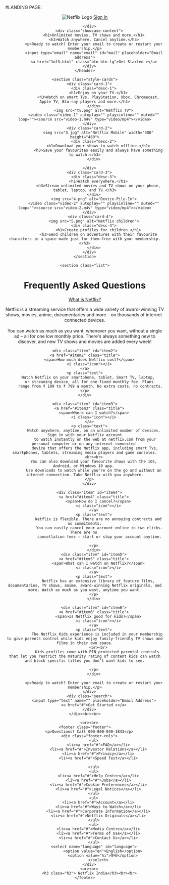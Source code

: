 
#LANDING PAGE:

<!DOCTYPE html>
<html lang="en">
<head>
    <meta charset="UTF-8">
    <meta name="viewport" content="width=device-width, initial-scale=1.0">
    <link rel="stylesheet" href="style.css">
    <title>Netflix</title>
</head>
<body>
    <header class="showcase">
        <div class="showcase-top">
            <img src="logon.png" alt="Netflix Logo">	
            <a href="loginpage.html" class="btn btn-rounded">Sign In</a>
			
        </div>
        <div class="showcase-content">
            <h1>Unlimited movies, TV shows and more.</h1>
            <h3>Watch anywhere. Cancel anytime.</h3>
            <p>Ready to watch? Enter your email to create or restart your membership.</p>
            <input type="email" name="email" id="mail" placeholder="Email address">
            <a href="1of3.html" class="btn btn-lg">Get Started ></a>
        </div>
    </header>
		
    <section class="style-cards">
        <div class="card-1">
            <div class="desc-1">
                <h1>Enjoy on your TV.</h1>
                <h3>Watch on smart TVs, PlayStation, Xbox, Chromecast, Apple TV, Blu-ray players and more.</h3>
            </div>
            <img src="tv.png" alt="Netflix TV">
            <video class="video-1" autoplay="" playsinline="" muted="" loop=""><source src="video-1.m4v" type="video/mp4"></video>
        </div>
        <div class="card-2">
				<img src="3.jpg" alt="Netflix Mobile" width="380" height="460">
            <div class="desc-2">
                <h1>Download your shows to watch offline.</h1>
                <h3>Save your favourites easily and always have something to watch.</h3>
            </div>
			
        </div>
        <div class="card-3">
            <div class="desc-3">
                <h1>Watch everywhere.</h1>
                <h3>Stream unlimited movies and TV shows on your phone, tablet, laptop, and TV.</h3>
            </div>
            <img src="4.png" alt="Device-Pile-In">
            <video class="video-2" autoplay="" playsinline="" muted="" loop=""><source src="video-2.m4v" type="video/mp4"></video>
        </div>
		 <div class="card-4">
            <img src="5.png" alt="Netflix children">
            <div class="desc-4">
                <h1>Create profiles for children.</h1>
                <h3>Send children on adventures with their favourite characters in a space made just for them—free with your membership.</h3>
            </div>
        </div>
    </section>
	
	<section class="list">
<h1>Frequently Asked Questions</h1>
<div class="accordion-menu">
<div class="item" id="item1">
<a href="#item1" class="title">
    <span>What is Netflix?</span>
    <i class="icon"></i>
</a>
<p class="text">
    Netflix is a streaming service that offers a wide
    variety of award-winning TV shows, movies, anime,
    documentaries and more – on thousands of 
    internet-connected devices.
    <br>
    <br>
    You can watch as much as you want, whenever you want, 
    without a single ad – all for one low monthly price. 
    There's always something new to discover, and new TV 
    shows and movies are added every week!
</p>
</div>

    <div class="item" id="item2">
    <a href="#item2" class="title">
        <span>How much does Netflix cost?</span>
        <i class="icon"></i>
    </a>
    <p class="text">
        Watch Netflix on your smartphone, tablet, Smart TV, laptop, 
        or streaming device, all for one fixed monthly fee. Plans
         range from ₹ 199 to ₹ 799 a month. No extra costs, no contracts.
    </p>
    </div>

    <div class="item" id="item3">
        <a href="#item3" class="title">
            <span>Where can I watch?</span>
            <i class="icon"></i>
        </a>
        <p class="text">
            Watch anywhere, anytime, on an unlimited number of devices. Sign in with your Netflix account
             to watch instantly on the web at netflix.com from your personal computer or on any internet-connected 
             device that offers the Netflix app, including smart TVs, smartphones, tablets, streaming media players and game consoles.
            <br><br>
            You can also download your favourite shows with the iOS, Android, or Windows 10 app. 
            Use downloads to watch while you're on the go and without an internet connection. Take Netflix with you anywhere.
        </p>
        </div>

        <div class="item" id="item4">
            <a href="#item4" class="title">
                <span>How do I cancel?</span>
                <i class="icon"></i>
            </a>
            <p class="text">
                Netflix is flexible. There are no annoying contracts and no commitments.
                 You can easily cancel your account online in two clicks. There are no 
                 cancellation fees – start or stop your account anytime.

            </p>
            </div>
			<div class="item" id="item5">
            <a href="#item5" class="title">
                <span>What can I watch on Netflix?</span>
                <i class="icon"></i>
            </a>
            <p class="text">
                Netflix has an extensive library of feature films, documentaries, TV shows, anime, award-winning Netflix originals, and more. Watch as much as you want, anytime you want.
            </p>
            </div>
			
			<div class="item" id="item6">
            <a href="#item6" class="title">
                <span>Is Netflix good for kids?</span>
                <i class="icon"></i>
            </a>
            <p class="text">
               The Netflix Kids experience is included in your membership to give parents control while kids enjoy family-friendly TV shows and films in their own space.
				<br><br>
               Kids profiles come with PIN-protected parental controls that let you restrict the maturity rating of content kids can watch and block specific titles you don’t want kids to see.

            </p>
            </div>


</div>
</section>

<section class="banner2">
    <div class="box">
        <div class="heading">
            
            <p>Ready to watch? Enter your email to create or restart your membership.</p>
        </div>
        <div class="search">
            <input type="text" name="" placeholder="Email Address">
            <a href="#">Get Started ></a>
        </div>
    </div><br><br>
</section>

    
		<br><br>
    <footer class="footer">
        <p>Questions? Call 000-800-040-1843</p>
        <div class="footer-cols">
            <ul>
                <li><a href="#">FAQ</a></li>
                <li><a href="#">Investor Relations</a></li>
                <li><a href="#">Privacy</a></li>
                <li><a href="#">Speed Test</a></li>
				
            </ul>
            <ul>
                <li><a href="#">Help Centre</a></li>
                <li><a href="#">Jobs</a></li>
                <li><a href="#">Cookie Preferences</a></li>
                <li><a href="#">Legal Notices</a></li>
            </ul>
            <ul>
                <li><a href="#">Account</a></li>
                <li><a href="#">Ways to Watch</a></li>
                <li><a href="#">Corporate Information</a></li>
                <li><a href="#">Netflix Originals</a></li>
            </ul>
            <ul>
                <li><a href="#">Media Centre</a></li>
                <li><a href="#">Terms of Use</a></li>
                <li><a href="#">Contact Us</a></li>
            </ul>
			<select name="language" id="language">
					<option value="en">English</option>
					<option value="hi">हिन्दी</option>
				</select>
        </div>
		<br><br>
		<h3 class="h3"> Netflix India</h3><br><br>
    </footer>
</body>
</html>
